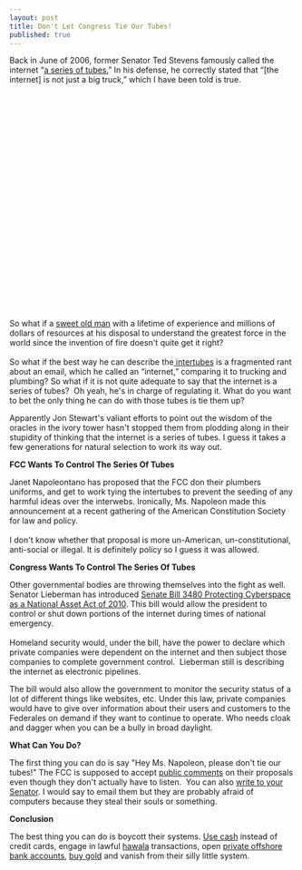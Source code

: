 ```yaml
---
layout: post
title: Don't Let Congress Tie Our Tubes!
published: true
---
```

<p>Back in June of 2006, former Senator Ted Stevens famously called the internet “<a title="the internet is a series of tubes" href="http://www.howtovanish.com/2010/06/the-internet-is-a-series-of-tubes" target="_blank">a series of tubes.</a>”    In his defense, he correctly stated that “[the internet] is not just a big truck,” which I have been told is true.</p>
<p><object classid="clsid:d27cdb6e-ae6d-11cf-96b8-444553540000" width="450" height="385" codebase="http://download.macromedia.com/pub/shockwave/cabs/flash/swflash.cab#version=6,0,40,0"><param name="src" value="http://www.youtube-nocookie.com/v/f99PcP0aFNE&amp;hl=en_US&amp;fs=1&amp;" /><embed type="application/x-shockwave-flash" width="450" height="385" src="http://www.youtube-nocookie.com/v/f99PcP0aFNE&amp;hl=en_US&amp;fs=1&amp;"></embed></object></p>
<p>So what if a <a title="Net Neutrality" href="http://www.thedailyshow.com/watch/wed-july-19-2006/net-neutrality-act" target="_blank">sweet old man</a> with a lifetime of experience and millions of dollars of resources at his disposal to understand the greatest force in the world since the invention of fire doesn't quite get it right?  <br /><br />So what if the best way he can describe the<a title="internet" href="http://www.livevideo.com/video/9720C175B0E04C47B77A49FF92F90A39/series-of-tubes.aspx" target="_blank"> intertubes</a> is a fragmented rant about an email, which he called an “internet,” comparing it to trucking and plumbing?  So what if it is not quite adequate to say that the internet is a series of tubes?  Oh yeah, he's in charge of regulating it.  What do you want to bet the only thing he can do with those tubes is tie them up?</p>
<p>Apparently Jon Stewart's valiant efforts to point out the wisdom of the oracles in the ivory tower hasn't stopped them from plodding along in their stupidity of thinking that the internet is a series of tubes.  I guess it takes a few generations for natural selection to work its way out.</p>
<p><strong>FCC Wants To Control The Series Of Tubes</strong></p>
<p>Janet Napoleontano has proposed that the FCC don their plumbers uniforms, and get to work tying the intertubes to prevent the seeding of any harmful ideas over the interwebs.   Ironically, Ms. Napoleon made this announcement at a recent gathering of the American Constitution Society for law and policy.  <br /><br />I don't know whether that proposal is more un-American, un-constitutional, anti-social or illegal.  It is definitely policy so I guess it was allowed.</p>
<p><strong>Congress Wants To Control The Series Of Tubes</strong></p>
<p>Other governmental bodies are throwing themselves into the fight as well.  Senator Lieberman has introduced <a title="Opencongress.org" href="http://www.opencongress.org/bill/111-s3480/show" target="_blank">Senate Bill 3480 Protecting Cyberspace as a National Asset Act of 2010</a>.  This bill would allow the president to control or shut down portions of the internet during times of national emergency.<br /><br />  Homeland security would, under the bill, have the power to declare which private companies were dependent on the internet and then subject those companies to complete government control.   Lieberman still is describing the internet as electronic pipelines.</p>
<p>The bill would also allow the government to monitor the security status of a lot of different things like websites, etc. Under this law, private companies would have to give over information about their users and customers to the Federales on demand if they want to continue to operate.  Who needs cloak and dagger when you can be a bully in broad daylight.</p>
<p><strong>What Can You Do?</strong></p>
<p>The first thing you can do is say "Hey Ms. Napoleon, please don't tie our tubes!" The FCC is supposed to accept <a title="FCC" href="http://freerepublic.com/focus/f-news/2538050/posts" target="_blank">public comments</a> on their proposals even though they don't actually have to listen.  You can also <a title="Senator" href="http://www.senate.gov/general/contact_information/senators_cfm.cfm" target="_blank">write to your Senator</a>.  I would say to email them but they are probably afraid of computers because they steal their souls or something.</p>
<p><strong>Conclusion</strong></p>
<p>The best thing you can do is boycott their systems.  <a title="Use cash" href="http://www.howtovanish.com/2009/10/the-sweet-sound-of-cash/" target="_blank">Use cash</a> instead of credit cards, engage in lawful <a title="Hawala" href="http://www.howtovanish.com/2009/09/modern-hawala/" target="_blank">hawala</a> transactions, open <a href="http://www.howtovanish.com/bankprivacyreport1">private offshore bank accounts</a>, <a href="http://www.howtovanish.com/BuyGoldCoins">buy gold</a> and vanish from their silly little system.</p>
